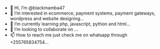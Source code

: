 - 👋 Hi, I’m @blackmamba47
- 👀 I’m interested in ecommerce, payment systems, payment gateways, wordpress and website designing...
- 🌱 I’m currently learning php, javascript, python and html...
- 💞️ I’m looking to collaborate on ...
- 📫 How to reach me just check me on whatsapp through +255765834754...

<!---
blackmamba47/blackmamba47 is a ✨ special ✨ repository because its `README.md` (this file) appears on your GitHub profile.
You can click the Preview link to take a look at your changes.
--->
